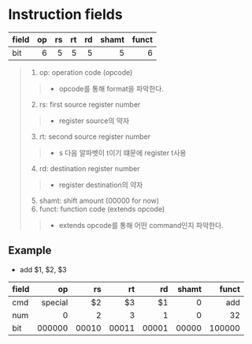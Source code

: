 # Instruction fields

|field|op|rs|rt|rd|shamt|funct|
|---|--:|--:|--:|--:|--:|--:|
|bit|6|5|5|5|5|6|

> 1. op: operation code (opcode)
>> - opcode를 통해 format을 파악한다.
> 2. rs: first source register number
>> - register source의 약자
> 3. rt: second source register number
>> - s 다음 알파벳이 t이기 떄문에 register t사용
> 4. rd: destination register number
>> - register destination의 약자
> 5. shamt: shift amount (00000 for now)
> 6. funct: function code (extends opcode)
>> - extends opcode를 통해 어떤 command인지 파악한다.


## Example
- add $1, $2, $3

|field|op|rs|rt|rd|shamt|funct|
|---|--:|--:|--:|--:|--:|--:|
|cmd|special|$2|$3|$1|0|add|
|num|0|2|3|1|0|32|
|bit|000000|00010|00011|00001|00000|100000|
